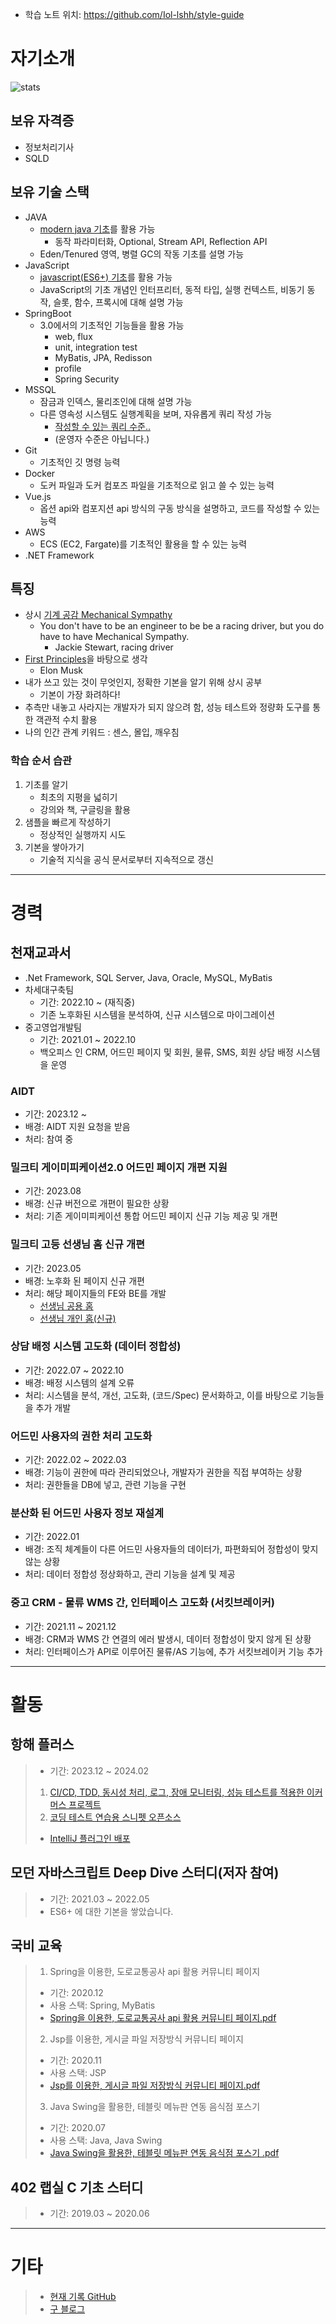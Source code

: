 - 학습 노트 위치: <https://github.com/Iol-lshh/style-guide>

# 자기소개
![stats](https://github-readme-stats.vercel.app/api?username=iol-lshh&count_private=true&show_icons=true&theme=buefy)

## 보유 자격증
- 정보처리기사
- SQLD

## 보유 기술 스택
- JAVA
	- [modern java 기초](https://github.com/Iol-lshh/style-guide/blob/main/java/doc_Java_Style.md)를 활용 가능
		- 동작 파라미터화, Optional, Stream API, Reflection API
	- Eden/Tenured 영역, 병렬 GC의 작동 기초를 설명 가능
- JavaScript
	- [javascript(ES6+) 기초](https://github.com/Iol-lshh/style-guide/blob/main/javascript/doc_Js_Style.md)를 활용 가능
	- JavaScript의 기초 개념인 인터프리터, 동적 타입, 실행 컨텍스트, 비동기 동작, 슬롯, 함수, 프록시에 대해 설명 가능
- SpringBoot
	- 3.0에서의 기초적인 기능들을 활용 가능
		- web, flux
		- unit, integration test
		- MyBatis, JPA, Redisson
		- profile
		- Spring Security
- MSSQL
	- 잠금과 인덱스, 물리조인에 대해 설명 가능
	- 다른 영속성 시스템도 실행계획을 보며, 자유롭게 쿼리 작성 가능
		- [작성할 수 있는 쿼리 수준..](https://github.com/Iol-lshh/portfolio/tree/main/MSSQL)
 		- (운영자 수준은 아닙니다.)
- Git
	- 기초적인 깃 명령 능력	
- Docker
	- 도커 파일과 도커 컴포즈 파일을 기초적으로 읽고 쓸 수 있는 능력
- Vue.js
	- 옵션 api와 컴포지션 api 방식의 구동 방식을 설명하고, 코드를 작성할 수 있는 능력
- AWS
	- ECS (EC2, Fargate)를 기초적인 활용을 할 수 있는 능력
- .NET Framework


## 특징
- 상시 [기계 공감 Mechanical Sympathy](https://wa.aws.amazon.com/wellarchitected/2020-07-02T19-33-23/wat.concept.mechanical-sympathy.en.html) 
	- You don't have to be an engineer to be be a racing driver, but you do have to have Mechanical Sympathy. 
		- Jackie Stewart, racing driver
- [First Principles](https://jamesclear.com/first-principles)을 바탕으로 생각
	- Elon Musk
- 내가 쓰고 있는 것이 무엇인지, 정확한 기본을 알기 위해 상시 공부
	- 기본이 가장 화려하다!
- 추측만 내놓고 사라지는 개발자가 되지 않으려 함, 성능 테스트와 정량화 도구를 통한 객관적 수치 활용
- 나의 인간 관계 키워드 : 센스, 몰입, 깨우침

### 학습 순서 습관
1. 기초를 알기
	- 최초의 지평을 넓히기 
	- 강의와 책, 구글링을 활용
2. 샘플을 빠르게 작성하기
	- 정상적인 실행까지 시도
3. 기본을 쌓아가기
	- 기술적 지식을 공식 문서로부터 지속적으로 갱신

---

# 경력
## 천재교과서
- .Net Framework, SQL Server, Java, Oracle, MySQL, MyBatis
- 차세대구축팀
	- 기간: 2022.10 ~ (재직중)
	- 기존 노후화된 시스템을 분석하여, 신규 시스템으로 마이그레이션
- 중고영업개발팀
	- 기간: 2021.01 ~ 2022.10
	- 백오피스 인 CRM, 어드민 페이지 및 회원, 물류, SMS, 회원 상담 배정 시스템을 운영

### AIDT
- 기간: 2023.12 ~
- 배경: AIDT 지원 요청을 받음
- 처리: 참여 중

### 밀크티 게이미피케이션2.0 어드민 페이지 개편 지원
- 기간: 2023.08
- 배경: 신규 버전으로 개편이 필요한 상황
- 처리: 기존 게이미피케이션 통합 어드민 페이지 신규 기능 제공 및 개편

### 밀크티 고등 선생님 홈 신규 개편
- 기간: 2023.05
- 배경: 노후화 된 페이지 신규 개편
- 처리: 해당 페이지들의 FE와 BE를 개발
	- [선생님 공용 홈](https://high.milkt.co.kr/Teacher/frm_teacher_main.aspx)
	- [선생님 개인 홈(신규)](https://high.milkt.co.kr/TeacherHome/frm_TeacherHome_Main.aspx?MenuCode=030000&MenuDepth=1&TeacherCode=253&SubjectCode=G02)

### 상담 배정 시스템 고도화 (데이터 정합성)
- 기간: 2022.07 ~ 2022.10
- 배경: 배정 시스템의 설계 오류
- 처리: 시스템을 분석, 개선, 고도화, (코드/Spec) 문서화하고, 이를 바탕으로 기능들을 추가 개발

### 어드민 사용자의 권한 처리 고도화
- 기간: 2022.02 ~ 2022.03
- 배경: 기능이 권한에 따라 관리되었으나, 개발자가 권한을 직접 부여하는 상황
- 처리: 권한들을 DB에 넣고, 관련 기능을 구현
  
### 분산화 된 어드민 사용자 정보 재설계 
- 기간: 2022.01
- 배경: 조직 체계들이 다른 어드민 사용자들의 데이터가, 파편화되어 정합성이 맞지 않는 상황 
- 처리: 데이터 정합성 정상화하고, 관리 기능을 설계 및 제공

### 중고 CRM - 물류 WMS 간, 인터페이스 고도화 (서킷브레이커)
- 기간: 2021.11 ~ 2021.12
- 배경: CRM과 WMS 간 연결의 에러 발생시, 데이터 정합성이 맞지 않게 된 상황
- 처리: 인터페이스가 API로 이루어진 물류/AS 기능에, 추가 서킷브레이커 기능 추가
---

# 활동

## 항해 플러스 
> - 기간: 2023.12 ~ 2024.02
> 1. [CI/CD, TDD, 동시성 처리, 로그, 장애 모니터링, 성능 테스트를 적용한 이커머스 프로젝트](https://github.com/Iol-lshh/hhp)
> 2. [코딩 테스트 연습용 스니펫 오픈소스](https://github.com/StandardSolvers/ps-code-snippets)
>	- [IntelliJ 플러그인 배포](https://plugins.jetbrains.com/plugin/23770-ps-code-snippets)

## 모던 자바스크립트 Deep Dive 스터디(저자 참여)
> - 기간: 2021.03 ~ 2022.05
> - ES6+ 에 대한 기본을 쌓았습니다.

## 국비 교육
> 1. Spring을 이용한, 도로교통공사 api 활용 커뮤니티 페이지
> 	- 기간: 2020.12   
> 	- 사용 스택: Spring, MyBatis   
> 	- [Spring을 이용한, 도로교통공사 api 활용 커뮤니티 페이지.pdf](https://github.com/markhong93/portfolio/blob/main/Spring%EC%9D%84%20%EC%9D%B4%EC%9A%A9%ED%95%9C%2C%20%EB%8F%84%EB%A1%9C%EA%B5%90%ED%86%B5%EA%B3%B5%EC%82%AC%20api%20%ED%99%9C%EC%9A%A9%20%EC%BB%A4%EB%AE%A4%EB%8B%88%ED%8B%B0%20%ED%8E%98%EC%9D%B4%EC%A7%80/Spring%EC%9D%84%20%EC%9D%B4%EC%9A%A9%ED%95%9C%2C%20%EB%8F%84%EB%A1%9C%EA%B5%90%ED%86%B5%EA%B3%B5%EC%82%AC%20api%20%ED%99%9C%EC%9A%A9%20%EC%BB%A4%EB%AE%A4%EB%8B%88%ED%8B%B0%20%ED%8E%98%EC%9D%B4%EC%A7%80.pdf)   
> 2. Jsp를 이용한, 게시글 파일 저장방식 커뮤니티 페이지
> 	- 기간: 2020.11   
> 	- 사용 스택: JSP
> 	- [Jsp를 이용한, 게시글 파일 저장방식 커뮤니티 페이지.pdf](https://github.com/markhong93/portfolio/blob/main/Jsp%EB%A5%BC%20%EC%9D%B4%EC%9A%A9%ED%95%9C%2C%20%EA%B2%8C%EC%8B%9C%EA%B8%80%20%ED%8C%8C%EC%9D%BC%20%EC%A0%80%EC%9E%A5%EB%B0%A9%EC%8B%9D%20%EC%BB%A4%EB%AE%A4%EB%8B%88%ED%8B%B0%20%ED%8E%98%EC%9D%B4%EC%A7%80/Jsp%EB%A5%BC%20%EC%9D%B4%EC%9A%A9%ED%95%9C%2C%20%EA%B2%8C%EC%8B%9C%EA%B8%80%20%ED%8C%8C%EC%9D%BC%20%EC%A0%80%EC%9E%A5%EB%B0%A9%EC%8B%9D%20%EC%BB%A4%EB%AE%A4%EB%8B%88%ED%8B%B0%20%ED%8E%98%EC%9D%B4%EC%A7%80.pdf)   
> 3. Java Swing을 활용한, 테블릿 메뉴판 연동 음식점 포스기 
> 	- 기간: 2020.07
> 	- 사용 스택: Java, Java Swing
> 	- [Java Swing을 활용한, 테블릿 메뉴판 연동 음식점 포스기
.pdf](https://github.com/markhong93/portfolio/blob/main/Java%20Swing%EC%9D%84%20%ED%99%9C%EC%9A%A9%ED%95%9C%20%ED%85%8C%EB%B8%94%EB%A6%BF%20%EB%A9%94%EB%89%B4%ED%8C%90%20%EC%97%B0%EB%8F%99%20%EC%9D%8C%EC%8B%9D%EC%A0%90%20%ED%8F%AC%EC%8A%A4%EA%B8%B0/Java%20Swing%EC%9D%84%20%ED%99%9C%EC%9A%A9%ED%95%9C%20%ED%85%8C%EB%B8%94%EB%A6%BF%20%EB%A9%94%EB%89%B4%ED%8C%90%20%EC%97%B0%EB%8F%99%20%EC%9D%8C%EC%8B%9D%EC%A0%90%20%ED%8F%AC%EC%8A%A4%EA%B8%B0.pdf)   

## 402 랩실 C 기초 스터디
> - 기간: 2019.03 ~ 2020.06
   
---

# 기타
> - [현재 기록 GitHub](https://github.com/Iol-lshh/style-guide)
> - [구 블로그](https://blog.naver.com/markhong93)   
